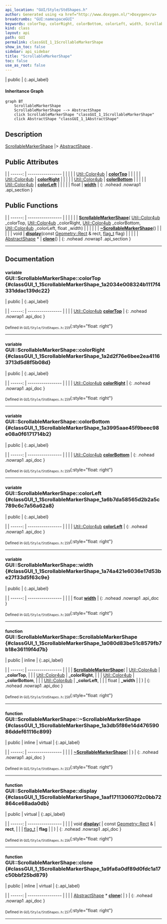 ```yaml
---
api_location: "GUI/Style/StdShapes.h"
author: Generated using <a href="http://www.doxygen.nl/">Doxygen</a>
breadcrumbs: "GUI:namespaceGUI"
keywords: colorTop, colorRight, colorBottom, colorLeft, width, ScrollableMarkerShape, ~ScrollableMarkerShape, display, clone
kind: class
layout: api
path: GUI
permalink: classGUI_1_1ScrollableMarkerShape
show_in_toc: false
sidebar: api_sidebar
title: "ScrollableMarkerShape"
toc: false
use_as_root: false
---
```


| public |
{:.api_label}

#### Inheritance Graph

```mermaid
graph BT
	ScrollableMarkerShape
	ScrollableMarkerShape --> AbstractShape
	click ScrollableMarkerShape "classGUI_1_1ScrollableMarkerShape"
	click AbstractShape "classGUI_1_1AbstractShape"
```

## Description

[ScrollableMarkerShape](classGUI_1_1ScrollableMarkerShape) |> [AbstractShape](classGUI_1_1AbstractShape) .



## Public Attributes

|
| ------: | ----------------- |
|  | |
| [Util::Color4ub](classUtil_1_1Color4ub) | **[colorTop](#classGUI_1_1ScrollableMarkerShape_1a2034e008324b1117f4331ddac139dc22)**  |
|  | |
| [Util::Color4ub](classUtil_1_1Color4ub) | **[colorRight](#classGUI_1_1ScrollableMarkerShape_1a2d2f76e6bee2ea41163713d5d8f5b08d)**  |
|  | |
| [Util::Color4ub](classUtil_1_1Color4ub) | **[colorBottom](#classGUI_1_1ScrollableMarkerShape_1a3995aae45f9beec98e08a0f6171714b2)**  |
|  | |
| [Util::Color4ub](classUtil_1_1Color4ub) | **[colorLeft](#classGUI_1_1ScrollableMarkerShape_1a6b7da58565d2b2a5c789c6c7a56a62a8)**  |
|  | |
| float | **[width](#classGUI_1_1ScrollableMarkerShape_1a74a421e6036e17d53be27f33d5f63c9e)**  |
{: .nohead .nowrap1 .api_section }


## Public Functions

|
| ------: | ----------------- |
|  | |
|  | **[ScrollableMarkerShape](#classGUI_1_1ScrollableMarkerShape_1a080d83be51c8579fb7b18e36119f4d7b)**( [Util::Color4ub](classUtil_1_1Color4ub)  _colorTop,  [Util::Color4ub](classUtil_1_1Color4ub)  _colorRight,  [Util::Color4ub](classUtil_1_1Color4ub)  _colorBottom,  [Util::Color4ub](classUtil_1_1Color4ub)  _colorLeft, float _width) |
|  | |
|  | **[~ScrollableMarkerShape](#classGUI_1_1ScrollableMarkerShape_1a3db5f86e14d47659086ddef61116c899)**() |
|  | |
| void | **[display](#classGUI_1_1ScrollableMarkerShape_1aaf171130607f2c0bb72864ce68ada0db)**(const [Geometry::Rect](namespaceGeometry#namespaceGeometry_1acedeea2f6bddd99f077df6f73901a875) & rect,  [flag_t](classGUI_1_1AbstractShape#classGUI_1_1AbstractShape_1a30ae7217ac48efbb16cf6053706fead5)  flag) |
|  | |
| [AbstractShape](classGUI_1_1AbstractShape) * | **[clone](#classGUI_1_1ScrollableMarkerShape_1a9fa6a0df89d0fdc1a17c50bbf25bd879)**() |
{: .nohead .nowrap1 .api_section }


-------------------------------------------------------------------

## Documentation

### <small>variable</small><br/> GUI::ScrollableMarkerShape::colorTop {#classGUI_1_1ScrollableMarkerShape_1a2034e008324b1117f4331ddac139dc22}

| public |
{:.api_label}

|
| ------: | ----------------- |
|  |
| [Util::Color4ub](classUtil_1_1Color4ub) **[colorTop](#classGUI_1_1ScrollableMarkerShape_1a2034e008324b1117f4331ddac139dc22)**  |
{: .nohead .nowrap1 .api_doc }





<sub>Defined in `GUI/Style/StdShapes.h:159`</sub>{:style="float: right"}

-------------------------------------------------------------------

### <small>variable</small><br/> GUI::ScrollableMarkerShape::colorRight {#classGUI_1_1ScrollableMarkerShape_1a2d2f76e6bee2ea41163713d5d8f5b08d}

| public |
{:.api_label}

|
| ------: | ----------------- |
|  |
| [Util::Color4ub](classUtil_1_1Color4ub) **[colorRight](#classGUI_1_1ScrollableMarkerShape_1a2d2f76e6bee2ea41163713d5d8f5b08d)**  |
{: .nohead .nowrap1 .api_doc }





<sub>Defined in `GUI/Style/StdShapes.h:159`</sub>{:style="float: right"}

-------------------------------------------------------------------

### <small>variable</small><br/> GUI::ScrollableMarkerShape::colorBottom {#classGUI_1_1ScrollableMarkerShape_1a3995aae45f9beec98e08a0f6171714b2}

| public |
{:.api_label}

|
| ------: | ----------------- |
|  |
| [Util::Color4ub](classUtil_1_1Color4ub) **[colorBottom](#classGUI_1_1ScrollableMarkerShape_1a3995aae45f9beec98e08a0f6171714b2)**  |
{: .nohead .nowrap1 .api_doc }





<sub>Defined in `GUI/Style/StdShapes.h:159`</sub>{:style="float: right"}

-------------------------------------------------------------------

### <small>variable</small><br/> GUI::ScrollableMarkerShape::colorLeft {#classGUI_1_1ScrollableMarkerShape_1a6b7da58565d2b2a5c789c6c7a56a62a8}

| public |
{:.api_label}

|
| ------: | ----------------- |
|  |
| [Util::Color4ub](classUtil_1_1Color4ub) **[colorLeft](#classGUI_1_1ScrollableMarkerShape_1a6b7da58565d2b2a5c789c6c7a56a62a8)**  |
{: .nohead .nowrap1 .api_doc }





<sub>Defined in `GUI/Style/StdShapes.h:159`</sub>{:style="float: right"}

-------------------------------------------------------------------

### <small>variable</small><br/> GUI::ScrollableMarkerShape::width {#classGUI_1_1ScrollableMarkerShape_1a74a421e6036e17d53be27f33d5f63c9e}

| public |
{:.api_label}

|
| ------: | ----------------- |
|  |
| float **[width](#classGUI_1_1ScrollableMarkerShape_1a74a421e6036e17d53be27f33d5f63c9e)**  |
{: .nohead .nowrap1 .api_doc }





<sub>Defined in `GUI/Style/StdShapes.h:160`</sub>{:style="float: right"}

-------------------------------------------------------------------

### <small>function</small><br/> GUI::ScrollableMarkerShape::ScrollableMarkerShape {#classGUI_1_1ScrollableMarkerShape_1a080d83be51c8579fb7b18e36119f4d7b}

| public | inline |
{:.api_label}

|
| ------: | ----------------- |
|  |
|  **[ScrollableMarkerShape](#classGUI_1_1ScrollableMarkerShape_1a080d83be51c8579fb7b18e36119f4d7b)**( |  [Util::Color4ub](classUtil_1_1Color4ub)  | **_colorTop**, |
| |  [Util::Color4ub](classUtil_1_1Color4ub)  | **_colorRight**, |
| |  [Util::Color4ub](classUtil_1_1Color4ub)  | **_colorBottom**, |
| |  [Util::Color4ub](classUtil_1_1Color4ub)  | **_colorLeft**, |
| | float | **_width** |
|   ) |
{: .nohead .nowrap1 .api_doc }





<sub>Defined in `GUI/Style/StdShapes.h:150`</sub>{:style="float: right"}

-------------------------------------------------------------------

### <small>function</small><br/> GUI::ScrollableMarkerShape::~ScrollableMarkerShape {#classGUI_1_1ScrollableMarkerShape_1a3db5f86e14d47659086ddef61116c899}

| public | inline | virtual |
{:.api_label}

|
| ------: | ----------------- |
|  |
|  **[~ScrollableMarkerShape](#classGUI_1_1ScrollableMarkerShape_1a3db5f86e14d47659086ddef61116c899)**( |  ) |
{: .nohead .nowrap1 .api_doc }





<sub>Defined in `GUI/Style/StdShapes.h:153`</sub>{:style="float: right"}

-------------------------------------------------------------------

### <small>function</small><br/> GUI::ScrollableMarkerShape::display {#classGUI_1_1ScrollableMarkerShape_1aaf171130607f2c0bb72864ce68ada0db}

| public | virtual |
{:.api_label}

|
| ------: | ----------------- |
|  |
| void **[display](#classGUI_1_1ScrollableMarkerShape_1aaf171130607f2c0bb72864ce68ada0db)**( | const [Geometry::Rect](namespaceGeometry#namespaceGeometry_1acedeea2f6bddd99f077df6f73901a875) & | **rect**, |
| |  [flag_t](classGUI_1_1AbstractShape#classGUI_1_1AbstractShape_1a30ae7217ac48efbb16cf6053706fead5)  | **flag** |
|   ) |
{: .nohead .nowrap1 .api_doc }





<sub>Defined in `GUI/Style/StdShapes.h:156`</sub>{:style="float: right"}

-------------------------------------------------------------------

### <small>function</small><br/> GUI::ScrollableMarkerShape::clone {#classGUI_1_1ScrollableMarkerShape_1a9fa6a0df89d0fdc1a17c50bbf25bd879}

| public | inline | virtual |
{:.api_label}

|
| ------: | ----------------- |
|  |
| [AbstractShape](classGUI_1_1AbstractShape) * **[clone](#classGUI_1_1ScrollableMarkerShape_1a9fa6a0df89d0fdc1a17c50bbf25bd879)**( |  ) |
{: .nohead .nowrap1 .api_doc }





<sub>Defined in `GUI/Style/StdShapes.h:157`</sub>{:style="float: right"}

-------------------------------------------------------------------

